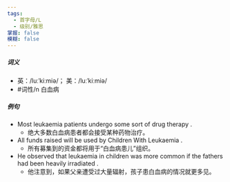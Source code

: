 ```yaml
---
tags:
  - 首字母/L
  - 级别/雅思
掌握: false
模糊: false
---
```

##### 词义
- 英：/luːˈkiːmiə/； 美：/luːˈkiːmiə/
- #词性/n  白血病
##### 例句
- Most leukaemia patients undergo some sort of drug therapy .
	- 绝大多数白血病患者都会接受某种药物治疗。
- All funds raised will be used by Children With Leukaemia .
	- 所有募集到的资金都将用于“白血病患儿”组织。
- He observed that leukaemia in children was more common if the fathers had been heavily irradiated .
	- 他注意到，如果父亲遭受过大量辐射，孩子患白血病的情况就更多见。
